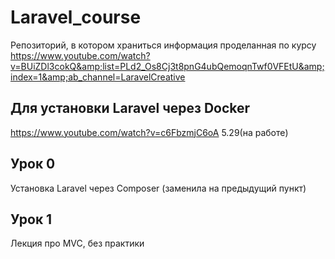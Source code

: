 # Laravel_course
Репозиторий, в котором храниться информация проделанная по курсу https://www.youtube.com/watch?v=BUiZDl3cokQ&amp;list=PLd2_Os8Cj3t8pnG4ubQemoqnTwf0VFEtU&amp;index=1&amp;ab_channel=LaravelCreative

## Для установки Laravel через Docker
https://www.youtube.com/watch?v=c6FbzmjC6oA 5.29(на работе)

## Урок 0
Установка Laravel через Composer (заменила на предыдущий пункт)

## Урок 1
Лекция про MVC, без практики
